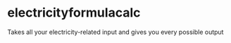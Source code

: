 electricityformulacalc
======================

Takes all your electricity-related input and gives you every possible output
